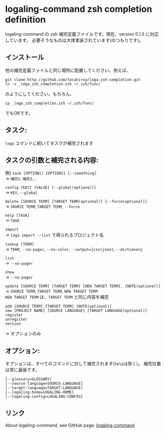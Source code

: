logaling-command zsh completion definition
===========

logaling-command の zsh 補完定義ファイルです。現在、version 0.1.5 に対応しています。
必要そうなものは大体実装されています(のつもりです)。

## インストール
他の補完定義ファイルと同じ場所に配置してください。例えば、

    git clone http://github.com/tacahiroy/loga-zsh-completion.git
    ln -s _loga_zsh_completion.zsh ~/.zsh/func/

のようにしてください。もちろん、

    cp _loga_zsh_completion.zsh ~/.zsh/func/

でもOKです。

## タスク:
`loga` コマンドに続いてタスクが補完されます

## タスクの引数と補完される内容:
例)
`task [OPTION1] [OPTION2] [--something]`  
-> `補完1`, `補完2`...

`config [KEY] [VALUE] [--global(optional)]`  
-> `KEY`, `--global`

`delete [SOURCE TERM] [TARGET TERM(optional)] [--force(optional)]`  
-> `SOURCE TERM`, `TARGET TERM`, `--force`

`help [TASK]`  
-> `TASK`

`import`  
-> `loga import --list` で得られるプロジェクト名

`lookup [TERM]`  
-> `TERM`, `--no-pager`, `--no-color`, `--output={csv|json}`, `--dictionary`

`list`  
-> `--no-pager`

`show`  
-> `--no-pager`

`update [SOURCE TERM] [TARGET TERM] [NEW TARGET TERM], [NOTE(optional)]`  
-> `SOURCE TERM`,  `TARGET TERM`,  `NEW TARGET TERM`  
`NEW TARGET TERM` は、`TARGET TERM` と同じ内容を補完

    add [SOURCE TERM] [TARGET TERM] [NOTE(optional)]
    new [PROJECT NAME] [SOURCE LANGUAGE] [TARGET LANGUAGE(optional)]
    register
    unregister
    version
-> オプションのみ


## オプション:
オプションは、すべてのコマンドに対して補完されます(`help`は除く)。
補完位置は常に最後です。

    [--glossary=GLOSSARY]
    [--source-language=SOURCE-LANGUAGE]
    [--target-language=TARGET-LANGUAGE]
    [--logaling-home=LOGALING-HOME]
    [--logaling-config=LOGALING-CONFIG]


## リンク
About logaling-command, see GitHub page:
 [logaling-command](https://github.com/logaling/logaling-command)

